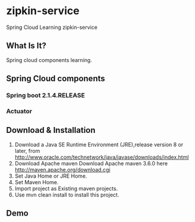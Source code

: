 # zipkin-service
Spring Cloud Learning zipkin-service
## What Is It?
Spring cloud components learning.
## Spring Cloud components
### Spring boot 2.1.4.RELEASE
### Actuator
## Download & Installation
1. Download a Java SE Runtime Environment (JRE),release version 8 or later, from http://www.oracle.com/technetwork/java/javase/downloads/index.html
2. Download Apache maven
Download Apache maven 3.6.0 here
http://maven.apache.org/download.cgi
3. Set Java Home or JRE Home.
4. Set Maven Home.
5. Import project as Existing maven projects.
6. Use mvn clean install to install this project.
## Demo




